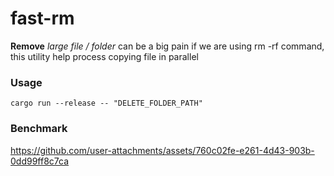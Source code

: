 # fast-rm
**Remove** _large file / folder_ can be a big pain if we are using rm -rf command, this utility help process copying file in parallel

### Usage
`cargo run --release -- "DELETE_FOLDER_PATH"`

### Benchmark


https://github.com/user-attachments/assets/760c02fe-e261-4d43-903b-0dd99ff8c7ca

